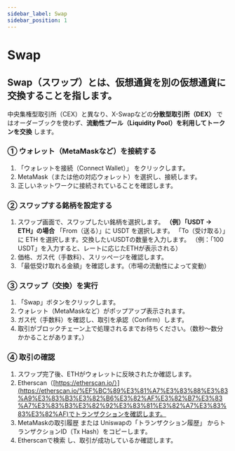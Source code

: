 ```yaml
---
sidebar_label: Swap
sidebar_position: 1
---
```


# Swap


## **Swap（スワップ）とは、仮想通貨を別の仮想通貨に交換することを指します。**

中央集権型取引所（CEX）と異なり、X-Swapなどの**分散型取引所（DEX）** ではオーダーブックを使わず、**流動性プール（Liquidity Pool）を利用してトークンを交換** します。

### **① ウォレット（MetaMaskなど）を接続する**

1. 「ウォレットを接続（Connect Wallet）」 をクリックします。
2. MetaMask（または他の対応ウォレット）を選択し、接続します。
3. 正しいネットワークに接続されていることを確認します。

### **② スワップする銘柄を設定する**

1. スワップ画面で、スワップしたい銘柄を選択します。
**（例）「USDT → ETH」の場合**
「From（送る）」に USDT を選択します。
「To（受け取る）」に ETH を選択します。交換したいUSDTの数量を入力します。
（例：「100 USDT」を入力すると、レートに応じたETHが表示される）
2. 価格、ガス代（手数料）、スリッページを確認します。
3. 「最低受け取れる金額」を確認します。（市場の流動性によって変動）

### **③ スワップ（交換）を実行**

1. 「Swap」ボタンをクリックします。
2. ウォレット（MetaMaskなど）がポップアップ表示されます。
3. ガス代（手数料）を確認し、取引を承認（Confirm）します。
4. 取引がブロックチェーン上で処理されるまでお待ちください。（数秒～数分かかることがあります。）

### **④ 取引の確認**

1. スワップ完了後、ETHがウォレットに反映されたか確認します。
2. Etherscan（[https://etherscan.io/）](https://etherscan.io/%EF%BC%89%E3%81%A7%E3%83%88%E3%83%A9%E3%83%B3%E3%82%B6%E3%82%AF%E3%82%B7%E3%83%A7%E3%83%B3%E3%82%92%E3%83%81%E3%82%A7%E3%83%83%E3%82%AF)でトランザクションを確認します。
3. MetaMaskの取引履歴 または Uniswapの「トランザクション履歴」 からトランザクションID（Tx Hash）をコピーします。
4. Etherscanで検索 し、取引が成功しているか確認します。

